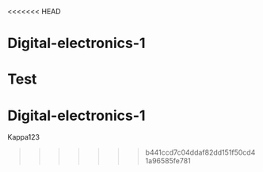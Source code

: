 <<<<<<< HEAD
# Digital-electronics-1
Test
=======
# Digital-electronics-1
Kappa123
>>>>>>> b441ccd7c04ddaf82dd151f50cd41a96585fe781
